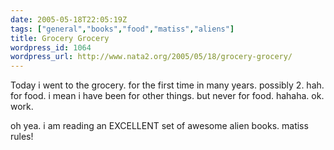 ```yaml
---
date: 2005-05-18T22:05:19Z
tags: ["general","books","food","matiss","aliens"]
title: Grocery Grocery
wordpress_id: 1064
wordpress_url: http://www.nata2.org/2005/05/18/grocery-grocery/
---
```


Today i went to the grocery. for the first time in many years. possibly 2. hah. for food. i mean i have been for other things. but never for food. hahaha. ok. work. 

oh yea. i am reading an EXCELLENT set of awesome alien books. matiss rules!
